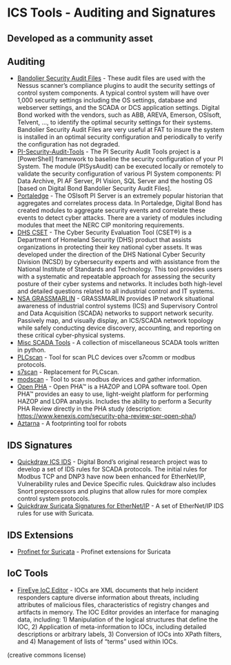 # ICS Tools - Auditing and Signatures
## Developed as a community asset

## Auditing
* [Bandolier Security Audit Files](http://www.digitalbond.com/tools/bandolier/) - These audit files are used with the Nessus scanner’s compliance plugins to audit the security settings of control system components. A typical control system will have over 1,000 security settings including the OS settings, database and webserver settings, and the SCADA or DCS application settings. Digital Bond worked with the vendors, such as ABB, AREVA, Emerson, OSIsoft, Telvent, …, to identify the optimal security settings for their systems. Bandolier Security Audit Files are very useful at FAT to insure the system is installed in an optimal security configuration and periodically to verify the configuration has not degraded.
* [PI-Security-Audit-Tools](https://github.com/osisoft/PI-Security-Audit-Tools) - The PI Security Audit Tools project is a [PowerShell] framework to baseline the security configuration of your PI System. The module (PISysAudit) can be executed locally or remotely to validate the security configuration of various PI System components: PI Data Archive, PI AF Server, PI Vision, SQL Server and the hosting OS [based on Digital Bond Bandolier Security Audit Files].
* [Portaledge](http://www.digitalbond.com/tools/portaledge/) - The OSIsoft PI Server is an extremely popular historian that aggregates and correlates process data. In Portaledge, Digital Bond has created modules to aggregate security events and correlate these events to detect cyber attacks. There are a variety of modules including modules that meet the NERC CIP monitoring requirements.
* [DHS CSET](https://ics-cert.us-cert.gov/Downloading-and-Installing-CSET) - The Cyber Security Evaluation Tool (CSET®) is a Department of Homeland Security (DHS) product that assists organizations in protecting their key national cyber assets. It was developed under the direction of the DHS National Cyber Security Division (NCSD) by cybersecurity experts and with assistance from the National Institute of Standards and Technology. This tool provides users with a systematic and repeatable approach for assessing the security posture of their cyber systems and networks. It includes both high-level and detailed questions related to all industrial control and IT systems.
* [NSA GRASSMARLIN](https://github.com/iadgov/GRASSMARLIN) - GRASSMARLIN provides IP network situational awareness of industrial control systems (ICS) and Supervisory Control and Data Acquisition (SCADA) networks to support network security. Passively map, and visually display, an ICS/SCADA network topology while safely conducting device discovery, accounting, and reporting on these critical cyber-physical systems.
* [Misc SCADA Tools](https://github.com/atimorin/scada-tools) - A collection of miscellaneous SCADA tools written in python.
* [PLCscan](../mirrored/plcsan) - Tool for scan PLC devices over s7comm or modbus protocols.
* [s7scan](https://github.com/klsecservices/s7scan) - Replacement for PLCscan.
* [modscan](../mirrored/modscan) - Tool to scan modbus devices and gather information.
* [Open PHA](https://www.kenexis.com/software/openpha/download/) - Open PHA™ is a  HAZOP and LOPA software tool. Open PHA™ provides an easy to use, light-weight platform for performing HAZOP and LOPA analysis. Includes the ability to perform a Security PHA Review directly in the PHA study (description: https://www.kenexis.com/security-pha-review-spr-open-pha/)
* [Aztarna](https://github.com/aliasrobotics/aztarna) - A footprinting tool for robots

## IDS Signatures
* [Quickdraw ICS IDS](https://github.com/digitalbond/quickdraw) - Digital Bond’s original research project was to develop a set of IDS rules for SCADA protocols. The initial rules for Modbus TCP and DNP3 have now been enhanced for EtherNet/IP, Vulnerability rules and Device Specific rules. Quickdraw also includes Snort preprocessors and plugins that allow rules for more complex control system protocols.
* [Quickdraw Suricata Signatures for EtherNet/IP](https://github.com/digitalbond/Quickdraw-Suricata) - A set of EtherNet/IP IDS rules for use with Suricata.

## IDS Extensions
* [Profinet for Suricata](https://github.com/rain8841/Suricata_Profinet_MOD) - Profinet extensions for Suricata

## IoC Tools
* [FireEye IoC Editor](https://www.fireeye.com/services/freeware/ioc-editor.html) - IOCs are XML documents that help incident responders capture diverse information about threats, including attributes of malicious files, characteristics of registry changes and artifacts in memory. The IOC Editor provides an interface for managing data, including: 1) Manipulation of the logical structures that define the IOC, 2) Application of meta-information to IOCs, including detailed descriptions or arbitrary labels, 3) Conversion of IOCs into XPath filters, and 4) Management of lists of “terms” used within IOCs.

(creative commons license)
